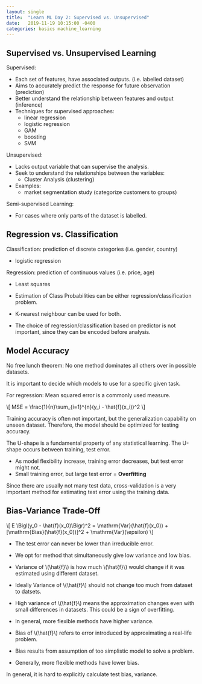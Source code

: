 ```yaml
---
layout: single
title:  "Learn ML Day 2: Supervised vs. Unsupervised"
date:   2019-11-19 10:15:00 -0400
categories: basics machine_learning
---
```


## Supervised vs. Unsupervised Learning

Supervised:
- Each set of features, have associated outputs. (i.e. labelled dataset)
- Aims to accurately predict the response for future observation (prediction)
- Better understand the relationship between features and output (inference)
- Techniques for supervised approaches:
    - linear regression
    - logistic regression
    - GAM
    - boosting
    - SVM
 
Unsupervised:
- Lacks output variable that can supervise the analysis.
- Seek to understand the relationships between the variables:
    - Cluster Analysis (clustering)
- Examples:
    - market segmentation study (categorize customers to groups)

Semi-supervised Learning:
- For cases where only parts of the dataset is labelled.

## Regression vs. Classification

Classification: prediction of discrete categories (i.e. gender, country)
- logistic regression

Regression: prediction of continuous values (i.e. price, age)
- Least squares

- Estimation of Class Probabilities can be either regression/classification problem.
- K-nearest neighbour can be used for both.
- The choice of regression/classification based on predictor is not important, since they can be encoded before analysis.
 
## Model Accuracy
No free lunch theorem: No one method dominates all others over in possible datasets.

It is important to decide which models to use for a specific given task.

For regression: Mean squared error is a commonly used measure.

\\[ MSE = \frac{1}{n}\sum_{i=1}^{n}(y_i - \hat{f}(x_i))^2 \\]

Training accuracy is often not important, but the generalization capability on unseen dataset. Therefore, the model should be optimized for testing accuracy.

The U-shape is a fundamental property of any statistical learning. The U-shape occurs between training, test error. 
- As model flexibility increase, training error decreases, but test error might not.
- Small training error, but large test error = **Overfitting**

Since there are usually not many test data, cross-validation is a very important method for estimating test error using the training data.

## Bias-Variance Trade-Off

\\[ E \Bigl(y_0 - \hat{f}(x_0)\Bigr)^2 = \mathrm{Var}(\hat{f}(x_0)) + [\mathrm{Bias}(\hat{f}(x_0))]^2 + \mathrm{Var}(\epsilon) \\]

- The test error can never be lower than irreducible error.
- We opt for method that simultaneously give low variance and low bias.
- Variance of \\(\hat{f}\\) is how much \\(\hat{f}\\) would change if it was estimated using different dataset.
- Ideally Variance of \\(\hat{f}\\) should not change too much from dataset to datsets.
- High variance of \\(\hat{f}\\) means the approximation changes even with small differences in datasets. This could be a sign of overfitting.
- In general, more flexible methods have higher variance.

- Bias of \\(\hat{f}\\) refers to error introduced by approximating a real-life problem.
- Bias results from assumption of too simplistic model to solve a problem.
- Generally, more flexible methods have lower bias.

In general, it is hard to explicitly calculate test bias, variance.



